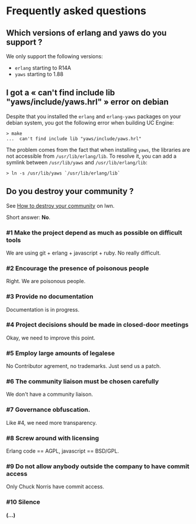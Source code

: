 # Frequently asked questions

## Which versions of erlang and yaws do you support ?

We only support the following versions:

- `erlang` starting to R14A
- `yaws` starting to 1.88

## I got a « can't find include lib "yaws/include/yaws.hrl" » error on debian

Despite that you installed the `erlang` and `erlang-yaws` packages on your
debian system, you got the following error when building UC Engine:

    > make
    ...  can't find include lib "yaws/include/yaws.hrl"

The problem comes from the fact that when installing `yaws`, the libraries are
not accessible from `/usr/lib/erlang/lib`. To resolve it, you can add a symlink
between `/usr/lib/yaws` and `/usr/lib/erlang/lib`:

    > ln -s /usr/lib/yaws `/usr/lib/erlang/lib`


## Do you destroy your community ?

See [How to destroy your community](http://lwn.net/Articles/370157/) on lwn.

Short answer: **No**.

### #1 Make the project depend as much as possible on difficult tools

We are using git + erlang + javascript + ruby. No really difficult.

### #2 Encourage the presence of poisonous people

Right. We are poisonous people.

### #3 Provide no documentation

Documentation is in progress.

### #4 Project decisions should be made in closed-door meetings

Okay, we need to improve this point.

### #5 Employ large amounts of legalese

No Contributor agrement, no trademarks. Just send us a patch.

### #6 The community liaison must be chosen carefully

We don't have a community liaison.

### #7 Governance obfuscation.

Like #4, we need more transparency.

### #8 Screw around with licensing

Erlang code == AGPL, javascript == BSD/GPL.

### #9 Do not allow anybody outside the company to have commit access

Only Chuck Norris have commit access.

### #10 Silence

**(...)**
